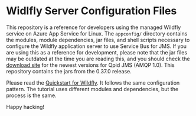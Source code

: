 # Widlfly Server Configuration Files

This repository is a reference for developers using the managed Wildfly service on Azure App Service for Linux. The `appconfig/` directory contains the modules, module dependencies, jar files, and shell scripts necessary to configure the Wildfly application server to use Service Bus for JMS. If you are using this as a reference for development, please note that the jar files may be outdated at the time you are reading this, and you should check the [download site](https://qpid.apache.org/download.html) for the newest versions for Qpid JMS (AMQP 1.0). This repository contains the jars from the 0.37.0 release.

Please read the [Quickstart for Wildfly](). It follows the same configuration pattern. The tutorial uses different modules and dependencies, but the process is the same.

Happy hacking!
